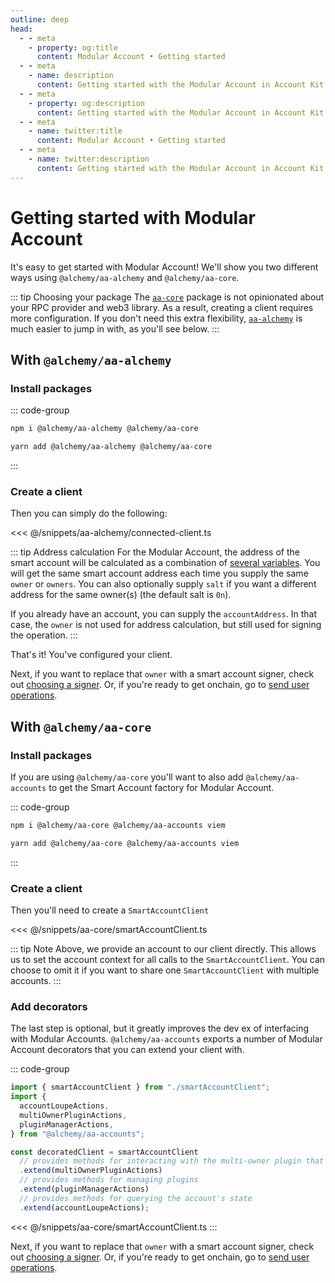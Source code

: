 ```yaml
---
outline: deep
head:
  - - meta
    - property: og:title
      content: Modular Account • Getting started
  - - meta
    - name: description
      content: Getting started with the Modular Account in Account Kit
  - - meta
    - property: og:description
      content: Getting started with the Modular Account in Account Kit
  - - meta
    - name: twitter:title
      content: Modular Account • Getting started
  - - meta
    - name: twitter:description
      content: Getting started with the Modular Account in Account Kit
---
```


# Getting started with Modular Account

It's easy to get started with Modular Account! We'll show you two different ways using `@alchemy/aa-alchemy` and `@alchemy/aa-core`.

::: tip Choosing your package
The [`aa-core`](/packages/aa-core/) package is not opinionated about your RPC provider and web3 library. As a result, creating a client requires more configuration. If you don't need this extra flexibility, [`aa-alchemy`](/packages/aa-alchemy/) is much easier to jump in with, as you'll see below.
:::

## With `@alchemy/aa-alchemy`

### Install packages

::: code-group

```bash [npm]
npm i @alchemy/aa-alchemy @alchemy/aa-core
```

```bash [yarn]
yarn add @alchemy/aa-alchemy @alchemy/aa-core
```

:::

### Create a client

Then you can simply do the following:

<<< @/snippets/aa-alchemy/connected-client.ts

::: tip Address calculation
For the Modular Account, the address of the smart account will be calculated as a combination of [several variables](https://github.com/alchemyplatform/modular-account/blob/74fe1bfa056bbd41c933990fca0598c8cc3e90e8/src/factory/MultiOwnerModularAccountFactory.sol#L66-L71). You will get the same smart account address each time you supply the same `owner` or `owners`. You can also optionally supply `salt` if you want a different address for the same owner(s) (the default salt is `0n`).

If you already have an account, you can supply the `accountAddress`. In that case, the `owner` is not used for address calculation, but still used for signing the operation.
:::

That's it! You've configured your client.

Next, if you want to replace that `owner` with a smart account signer, check out [choosing a signer](/signers/choosing-a-signer). Or, if you're ready to get onchain, go to [send user operations](/using-smart-accounts/send-user-operations).

## With `@alchemy/aa-core`

### Install packages

If you are using `@alchemy/aa-core` you'll want to also add `@alchemy/aa-accounts` to get the Smart Account factory for Modular Account.

::: code-group

```bash [npm]
npm i @alchemy/aa-core @alchemy/aa-accounts viem
```

```bash [yarn]
yarn add @alchemy/aa-core @alchemy/aa-accounts viem
```

:::

### Create a client

Then you'll need to create a `SmartAccountClient`

<<< @/snippets/aa-core/smartAccountClient.ts

::: tip Note
Above, we provide an account to our client directly. This allows us to set the account context for all calls to the `SmartAccountClient`. You can choose to omit it if you want to share one `SmartAccountClient` with multiple accounts.
:::

### Add decorators

The last step is optional, but it greatly improves the dev ex of interfacing with Modular Accounts. `@alchemy/aa-accounts` exports a number of Modular Account decorators that you can extend your client with.

::: code-group

```ts
import { smartAccountClient } from "./smartAccountClient";
import {
  accountLoupeActions,
  multiOwnerPluginActions,
  pluginManagerActions,
} from "@alchemy/aa-accounts";

const decoratedClient = smartAccountClient
  // provides methods for interacting with the multi-owner plugin that is installed by default
  .extend(multiOwnerPluginActions)
  // provides methods for managing plugins
  .extend(pluginManagerActions)
  // provides methods for querying the account's state
  .extend(accountLoupeActions);
```

<<< @/snippets/aa-core/smartAccountClient.ts
:::

Next, if you want to replace that `owner` with a smart account signer, check out [choosing a signer](/signers/choosing-a-signer). Or, if you're ready to get onchain, go to [send user operations](/using-smart-accounts/send-user-operations).
